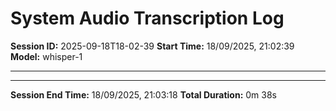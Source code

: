 # System Audio Transcription Log

**Session ID:** 2025-09-18T18-02-39
**Start Time:** 18/09/2025, 21:02:39
**Model:** whisper-1

---


---

**Session End Time:** 18/09/2025, 21:03:18
**Total Duration:** 0m 38s

